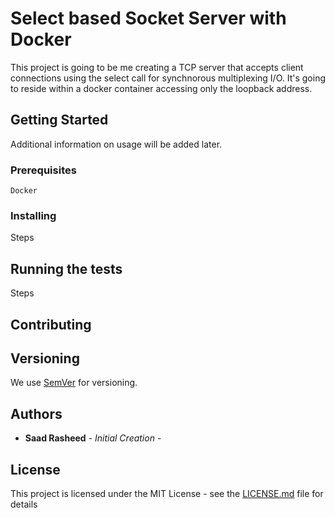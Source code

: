 # Select based Socket Server with Docker

This project is going to be me creating a TCP server that accepts client connections using the select call for synchnorous multiplexing I/O. It's going to reside within a docker container accessing only the loopback address.

## Getting Started

Additional information on usage will be added later.

### Prerequisites


```
Docker
```

### Installing

Steps


## Running the tests

Steps

## Contributing


## Versioning

We use [SemVer](http://semver.org/) for versioning.

## Authors

* **Saad Rasheed** - *Initial Creation* -
 
## License

This project is licensed under the MIT License - see the [LICENSE.md](LICENSE.md) file for details
